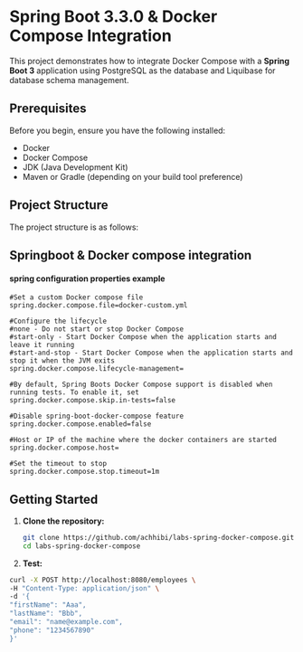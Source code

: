 # Spring Boot 3.3.0 & Docker Compose Integration

This project demonstrates how to integrate Docker Compose with a **Spring Boot 3** application using PostgreSQL as the database and Liquibase for database schema management.

## Prerequisites

Before you begin, ensure you have the following installed:
- Docker
- Docker Compose
- JDK (Java Development Kit)
- Maven or Gradle (depending on your build tool preference)

## Project Structure

The project structure is as follows:

## Springboot & Docker compose integration 

#### **spring configuration properties example**


```
#Set a custom Docker compose file
spring.docker.compose.file=docker-custom.yml

#Configure the lifecycle
#none - Do not start or stop Docker Compose
#start-only - Start Docker Compose when the application starts and leave it running
#start-and-stop - Start Docker Compose when the application starts and stop it when the JVM exits
spring.docker.compose.lifecycle-management=

#By default, Spring Boots Docker Compose support is disabled when running tests. To enable it, set
spring.docker.compose.skip.in-tests=false

#Disable spring-boot-docker-compose feature
spring.docker.compose.enabled=false

#Host or IP of the machine where the docker containers are started
spring.docker.compose.host=

#Set the timeout to stop
spring.docker.compose.stop.timeout=1m
```
## Getting Started

1. **Clone the repository:**

   ```bash
   git clone https://github.com/achhibi/labs-spring-docker-compose.git
   cd labs-spring-docker-compose

2. **Test:**

```bash
curl -X POST http://localhost:8080/employees \
-H "Content-Type: application/json" \
-d '{
"firstName": "Aaa",
"lastName": "Bbb",
"email": "name@example.com",
"phone": "1234567890"
}'

